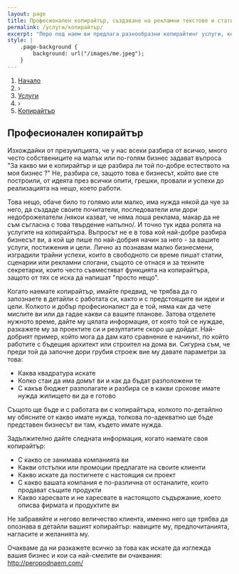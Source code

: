 ```yaml
---
layout: page
title: Професионален копирайтър, създаване на рекламни текстове и статии
permalink: /услуги/копирайтър/
excerpt: "Перо под наем ви предлага разнообразни копирайтинг услуги, които отговарят на нуждите на всички видове бизнес. Уникалността на текста, смисленото и полезно уеб съдържание има голямо значение за формирането на цялостен имидж подходящо представяне и популяризиране в дигиталното и медийно пространство на хора, техните компании или брандове."
style: |
    .page-background {
        background: url("/images/me.jpeg");
    }
---
```


<div class="breadcrumbs-holder">
    <ol itemscope itemtype="http://schema.org/BreadcrumbList" class="breadcrumbs">
    <li itemprop="itemListElement" itemscope
        itemtype="http://schema.org/ListItem">
        <a itemscope itemtype="http://schema.org/Service"
        itemprop="item" href="http://peropodnaem.com/">
            <span itemprop="name">Начало</span></a>
    <meta itemprop="position" content="1"></li>
    <li classs="bcrumb-spearator"> › </li>
    <li itemprop="itemListElement" itemscope
        itemtype="http://schema.org/ListItem">
        <a itemscope itemtype="http://schema.org/Service"
        itemprop="item" href="http://peropodnaem.com/услуги/">
            <span itemprop="name">Услуги</span></a>
    <meta itemprop="position" content="2"></li>
    <li classs="bcrumb-spearator"> › </li>
    <li itemprop="itemListElement" itemscope
        itemtype="http://schema.org/ListItem">
        <a itemscope itemtype="http://schema.org/Service"
        itemprop="item" href="http://peropodnaem.com/услуги/копирайтър/">
            <span itemprop="name">Копирайтър</span></a>
        <meta itemprop="position" content="3"></li>
    </ol>
</div>
<div class="clear">


<h2>Професионален копирайтър</h2>

<p>Изхождайки от презумпцията, че у нас всеки разбира от всичко, много често собствениците на малък или по-голям бизнес задават въпроса "За какво ми е копирайтър и ще разбира ли той по-добре естеството на моя бизнес ?" Не, разбира се, защото това е бизнесът, който вие сте построили, от идеята през всички опити, грешки, провали и успехи до реализацията на нещо, което работи.</p>

<p>Това нещо, обаче било то голямо или малко, има нужда някой да чуе за него, да създаде своите почитатели, последователи или дори недоброжелатели /някои казват, че няма лоша реклама, макар да не съм съгласна с това твърдение напълно/. И точно тук идва ролята на услугите на копирайтъра. Въпросът не е в това кой най-добре разбира бизнесът ви, а кой ще пише по най-добрия начин за него - за вашите услуги, постижения и цели. Лично аз познавам малко бизнесмени, изградили трайни успехи, които в свободното си време пишат статии, сценарии или рекламни слогани, същото се отнася и за техните секретарки, които често съвместяват функцията на копирайтъра, защото от тях се иска да напишат "просто нещо".</p>

<p>Когато наемате копирайтър, имайте предвид, че трябва да го запознаете в детайли с работата си, както и с предстоящите ви идеи и цели. Колкото и добър професионалист да е той, няма как да чете мислите ви или да гадае какви са вашите планове. Затова отделете нужното време, дайте му цялата информация, от която той се нуждае, разкажете му за проектите си и резултатите скоро ще дойдат. Най-добрият пример, който мога да дам като сравнение е начинът, по който работите с бъдещия архитект или строител на дома ви. Сигурна съм, че преди той да започне дори грубия строеж вие му давате параметри за това:
    <ul>
        <li>Каква квадратура искате</li> 
        <li>Колко стаи да има домът ви и как да бъдат разположени те</li> 
        <li>С какъв бюджет разполагате и разбира се в какви срокове имате нужда жилището ви да е готово</li> 
    </ul>
</p>

<p>Същото ще бъде и с работата ви с копирайтъра, колкото по-детайлно му обясните от какво имате нужда, толкова по-адекватно ще бъде представен бизнесът ви там, където имате нужда.</p>

<p>Задължително дайте следната информация, когато наемате своя копирайтър: 
    <ul>
        <li>С какво се занимава компанията ви</li> 
        <li>Какви отстъпки или промоции предлагате на своите клиенти</li> 
        <li>Какво искате да постигнете с настоящия си проект</li> 
        <li>С какво вашата компания е по-различна от останалите, които продават същите продукти</li> 
        <li>Какво харесвате и не харесвате в настоящото съдържание, което описва фирмата и продуктите ви</li> 
    </ul>
</p>

<p>Не забравяйте и негово величество клиента, именно него ще трябва да опознава в детайли вашият копирайтър: навиците му, предпочитанията, нагласите и желанията му.</p>

<p>Очакваме да ни разкажете всичко за това как искате да изглежда вашия бизнес и кои са най-смелите ви очаквания: <a href="www.peropodnaem.com">http://peropodnaem.com/</a></p>